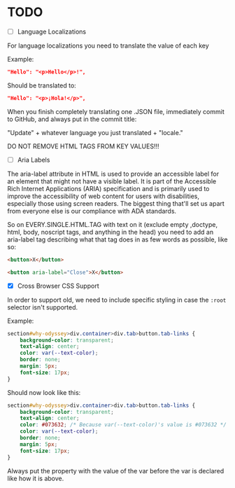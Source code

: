 # TODO

- [ ] Language Localizations

 For language localizations you need to translate the value of each key

Example:

```JSON
"Hello": "<p>Hello</p>!",
```

Should be translated to:

```JSON
"Hello": "<p>¡Hola!</p>",
```

When you finish completely translating one .JSON file, immediately commit to GitHub, and always put in the commit title:

"Update" + whatever language you just translated + "locale."

DO NOT REMOVE HTML TAGS FROM KEY VALUES!!!

- [ ] Aria Labels

The aria-label attribute in HTML is used to provide an accessible label for an element that might not have a visible label. It is part of the Accessible Rich Internet Applications (ARIA) specification and is primarily used to improve the accessibility of web content for users with disabilities, especially those using screen readers. The biggest thing that'll set us apart from everyone else is our compliance with ADA standards.

So on EVERY.SINGLE.HTML.TAG with text on it (exclude empty ,doctype, html, body, noscript tags, and anything in the head) you need to add an aria-label tag describing what that tag does in as few words as possible, like so:

```HTML
<button>X</button>
```

```HTML
<button aria-label="Close">X</button>
```

- [x] Cross Browser CSS Support

In order to support old, we need to include specific styling in case the ``:root`` selector isn't supported.

Example:

```CSS
section#why-odyssey>div.container>div.tab>button.tab-links {
    background-color: transparent;
    text-align: center;
    color: var(--text-color);
    border: none;
    margin: 5px;
    font-size: 17px;
}
```

Should now look like this:

```CSS
section#why-odyssey>div.container>div.tab>button.tab-links {
    background-color: transparent;
    text-align: center;
    color: #073632; /* Because var(--text-color)'s value is #073632 */
    color: var(--text-color);
    border: none;
    margin: 5px;
    font-size: 17px;
}
```

Always put the property with the value of the var before the var is declared like how it is above.
